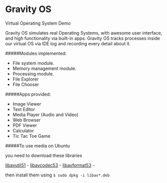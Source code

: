 # Gravity OS

Virtual Operating System Demo

Gravity OS simulates real Operating Systems, with awesome user interface, and high functionality via built-in apps.
Gravity OS tracks processes inside our virtual OS via IDE log and recording every detail about it.

#####Modules implemented:
- File system module.
- Memory management module.
- Processing module.
- File Explorer
- File Chooser

#####Apps provided: 
- Image Viewer
- Text Editor
- Media Player (Audio and Video)
- Web Browser
- PDF Viewer
- Calculator
- Tic Tac Toe Game


#####To use media on Ubuntu

you need to download these libraries

[libavutil51](http://security.ubuntu.com/ubuntu/pool/main/liba/libav/libavutil51_0.8.17-0ubuntu0.12.04.1_amd64.deb) - 
[libavcodec53](http://security.ubuntu.com/ubuntu/pool/main/liba/libav/libavcodec53_0.8.17-0ubuntu0.12.04.1_amd64.deb) - 
[libavformat53](http://security.ubuntu.com/ubuntu/pool/main/liba/libav/libavformat53_0.8.17-0ubuntu0.12.04.1_amd64.deb) -

then install them using `$ sudo dpkg -i libav*.deb`
